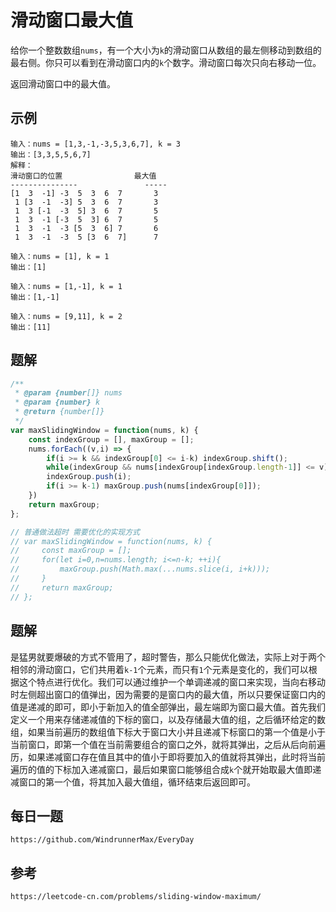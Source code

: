# 滑动窗口最大值
给你一个整数数组`nums`，有一个大小为`k`的滑动窗口从数组的最左侧移动到数组的最右侧。你只可以看到在滑动窗口内的`k`个数字。滑动窗口每次只向右移动一位。

返回滑动窗口中的最大值。

## 示例

```
输入：nums = [1,3,-1,-3,5,3,6,7], k = 3
输出：[3,3,5,5,6,7]
解释：
滑动窗口的位置                最大值
---------------               -----
[1  3  -1] -3  5  3  6  7       3
 1 [3  -1  -3] 5  3  6  7       3
 1  3 [-1  -3  5] 3  6  7       5
 1  3  -1 [-3  5  3] 6  7       5
 1  3  -1  -3 [5  3  6] 7       6
 1  3  -1  -3  5 [3  6  7]      7
```

```
输入：nums = [1], k = 1
输出：[1]
```

```
输入：nums = [1,-1], k = 1
输出：[1,-1]
```

```
输入：nums = [9,11], k = 2
输出：[11]
```

## 题解

```javascript
/**
 * @param {number[]} nums
 * @param {number} k
 * @return {number[]}
 */
var maxSlidingWindow = function(nums, k) {
    const indexGroup = [], maxGroup = [];
    nums.forEach((v,i) => {
        if(i >= k && indexGroup[0] <= i-k) indexGroup.shift();
        while(indexGroup && nums[indexGroup[indexGroup.length-1]] <= v) indexGroup.pop();
        indexGroup.push(i);
        if(i >= k-1) maxGroup.push(nums[indexGroup[0]]);
    })
    return maxGroup;
};

// 普通做法超时 需要优化的实现方式
// var maxSlidingWindow = function(nums, k) {
//     const maxGroup = [];
//     for(let i=0,n=nums.length; i<=n-k; ++i){
//         maxGroup.push(Math.max(...nums.slice(i, i+k)));
//     }
//     return maxGroup;
// };
```

## 题解
是猛男就要爆破的方式不管用了，超时警告，那么只能优化做法，实际上对于两个相邻的滑动窗口，它们共用着`k-1`个元素，而只有`1`个元素是变化的，我们可以根据这个特点进行优化。我们可以通过维护一个单调递减的窗口来实现，当向右移动时左侧超出窗口的值弹出，因为需要的是窗口内的最大值，所以只要保证窗口内的值是递减的即可，即小于新加入的值全部弹出，最左端即为窗口最大值。首先我们定义一个用来存储递减值的下标的窗口，以及存储最大值的组，之后循环给定的数组，如果当前遍历的数组值下标大于窗口大小并且递减下标窗口的第一个值是小于当前窗口，即第一个值在当前需要组合的窗口之外，就将其弹出，之后从后向前遍历，如果递减窗口存在值且其中的值小于即将要加入的值就将其弹出，此时将当前遍历的值的下标加入递减窗口，最后如果窗口能够组合成`k`个就开始取最大值即递减窗口的第一个值，将其加入最大值组，循环结束后返回即可。


## 每日一题

```
https://github.com/WindrunnerMax/EveryDay
```

## 参考

```
https://leetcode-cn.com/problems/sliding-window-maximum/
```


